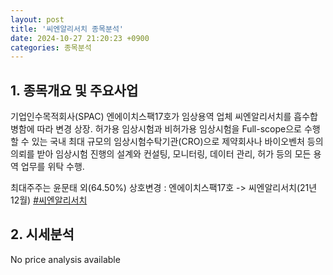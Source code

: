 ```yaml
---
layout: post
title: '씨엔알리서치 종목분석'
date: 2024-10-27 21:20:23 +0900
categories: 종목분석
---
```


## 1. 종목개요 및 주요사업

기업인수목적회사(SPAC) 엔에이치스팩17호가 임상용역 업체 씨엔알리서치를 흡수합병함에 따라 변경 상장. 허가용 임상시험과 비허가용 임상시험을 Full-scope으로 수행할 수 있는 국내 최대 규모의 임상시험수탁기관(CRO)으로 제약회사나 바이오벤처 등의 의뢰를 받아 임상시험 진행의 설계와 컨설팅, 모니터링, 데이터 관리, 허가 등의 모든 용역 업무를 위탁 수행. 

최대주주는 윤문태 외(64.50%) 상호변경 : 엔에이치스팩17호 -> 씨엔알리서치(21년12월)
[#씨엔알리서치](#)

## 2. 시세분석

No price analysis available
